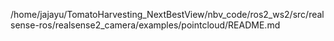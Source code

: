 /home/jajayu/TomatoHarvesting_NextBestView/nbv_code/ros2_ws2/src/realsense-ros/realsense2_camera/examples/pointcloud/README.md